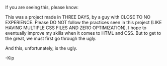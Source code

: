 If you are seeing this, please know:

This was a project made in THREE DAYS, by a guy with CLOSE TO NO EXPERIENCE. Please DO NOT follow the practices seen in this project (LIKE HAVING MULTIPLE CSS FILES AND ZERO OPTIMIZATION).
I hope to eventually improve my skills when it comes to HTML and CSS. But to get to the great, we must first go through the ugly.

And this, unfortunately, is the ugly.

-Kip


